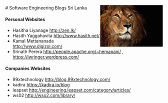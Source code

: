 <img src="2.jpg" style="float: right">
# Software Engineering Blogs Sri Lanka 

#### Personal Websites
* Hasitha Liyanage http://zen.lk/
* Hasith Yaggahavita  http://www.hasith.net/
* Kamal Mettananada http://www.digizol.com/
* Srinath Perera http://people.apache.org/~hemapani/ , https://iwringer.wordpress.com/

#### Companies Websites
* 99xtechnology http://blog.99xtechnology.com/
* kadira https://kadira.io/blog
* leapset http://engineering.leapset.com/category/articles/
* ws02 http://wso2.com/library/

